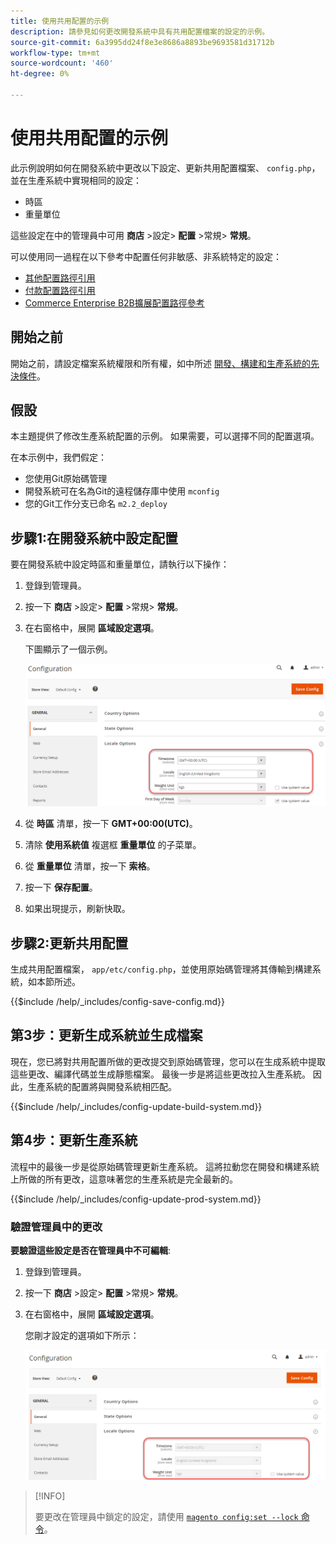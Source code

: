 ```yaml
---
title: 使用共用配置的示例
description: 請參見如何更改開發系統中具有共用配置檔案的設定的示例。
source-git-commit: 6a3995dd24f8e3e8686a8893be9693581d31712b
workflow-type: tm+mt
source-wordcount: '460'
ht-degree: 0%

---
```



# 使用共用配置的示例

此示例說明如何在開發系統中更改以下設定、更新共用配置檔案、 `config.php`，並在生產系統中實現相同的設定：

- 時區
- 重量單位

這些設定在中的管理員中可用 **商店** >設定> **配置** >常規> **常規**。

可以使用同一過程在以下參考中配置任何非敏感、非系統特定的設定：

- [其他配置路徑引用](../reference/config-reference-general.md)
- [付款配置路徑引用](../reference/config-reference-payment.md)
- [Commerce Enterprise B2B擴展配置路徑參考](../reference/config-reference-b2b.md)

## 開始之前

開始之前，請設定檔案系統權限和所有權，如中所述 [開發、構建和生產系統的先決條件](../deployment/prerequisites.md)。

## 假設

本主題提供了修改生產系統配置的示例。 如果需要，可以選擇不同的配置選項。

在本示例中，我們假定：

- 您使用Git原始碼管理
- 開發系統可在名為Git的遠程儲存庫中使用 `mconfig`
- 您的Git工作分支已命名 `m2.2_deploy`

## 步驟1:在開發系統中設定配置

要在開發系統中設定時區和重量單位，請執行以下操作：

1. 登錄到管理員。
1. 按一下 **商店** >設定> **配置** >常規> **常規**。
1. 在右窗格中，展開 **區域設定選項**。

   下圖顯示了一個示例。

   ![在開發系統中設定區域設定選項](../../assets/configuration/split-deploy-set-locale.png)

1. 從 **時區** 清單，按一下 **GMT+00:00(UTC)**。
1. 清除 **使用系統值** 複選框 **重量單位** 的子菜單。
1. 從 **重量單位** 清單，按一下 **索格**。
1. 按一下 **保存配置**。
1. 如果出現提示，刷新快取。

## 步驟2:更新共用配置

生成共用配置檔案， `app/etc/config.php`，並使用原始碼管理將其傳輸到構建系統，如本節所述。

{{$include /help/_includes/config-save-config.md}}

## 第3步：更新生成系統並生成檔案

現在，您已將對共用配置所做的更改提交到原始碼管理，您可以在生成系統中提取這些更改、編譯代碼並生成靜態檔案。 最後一步是將這些更改拉入生產系統。 因此，生產系統的配置將與開發系統相匹配。

{{$include /help/_includes/config-update-build-system.md}}

## 第4步：更新生產系統

流程中的最後一步是從原始碼管理更新生產系統。 這將拉動您在開發和構建系統上所做的所有更改，這意味著您的生產系統是完全最新的。

{{$include /help/_includes/config-update-prod-system.md}}

### 驗證管理員中的更改

**要驗證這些設定是否在管理員中不可編輯**:

1. 登錄到管理員。
1. 按一下 **商店** >設定> **配置** >常規> **常規**。
1. 在右窗格中，展開 **區域設定選項**。

   您剛才設定的選項如下所示：

   ![配置選項在管理中不可編輯](../../assets/configuration/split-deploy-not-editable.png)

>[!INFO]
>
>要更改在管理員中鎖定的設定，請使用 [`magento config:set --lock` 命令](../cli/set-configuration-values.md)。
